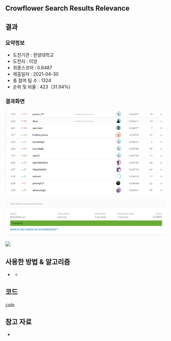## Crowflower Search Results Relevance

## 결과

### 요약정보

- 도전기관 : 한양대학교
- 도전자 : 이앙
- 최종스코어 :  0.6487
- 제출일자 : 2021-04-30
- 총 참여 팀 수 : 1324
- 순위 및 비율 : 423（31.94%)

### 결과화면

![leaderboard](./img/1.png)

![leaderboard](./img/2.png)

![](C:\Users\liang\Desktop\crowdflower-search-relevance\img\图片3.PNG)

## 사용한 방법 & 알고리즘

- - 

## 코드

[`code`](./Crowd.py)

## 참고 자료

- 

